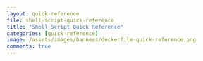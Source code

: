 ```yaml
---
layout: quick-reference
file: shell-script-quick-reference
title: "Shell Script Quick Reference"
categories: [quick-reference]
image: /assets/images/banners/dockerfile-quick-reference.png
comments: true
---
```

